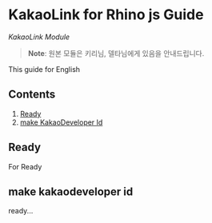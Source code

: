 # KakaoLink for Rhino js Guide

*KakaoLink Module*

> **Note**: 원본 모듈은 키리님, 델타님에게 있음을 안내드립니다.

This guide for English

## Contents

  1. [Ready](#ready)
  1. [make KakaoDeveloper Id](#make-kakaodeveloper-id)

## Ready
    
  For Ready

## make kakaodeveloper id

  ready...